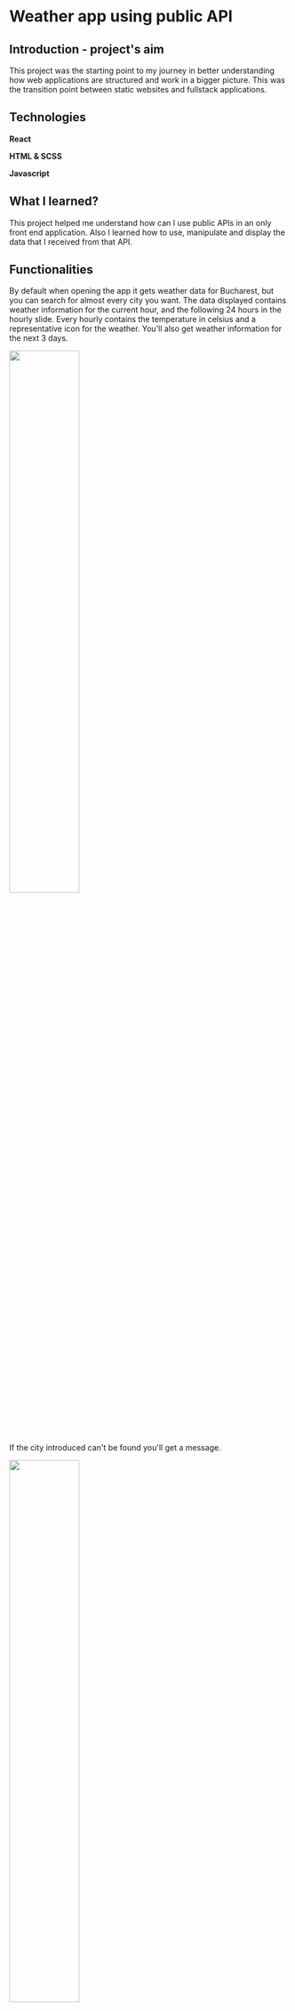# Weather app using public API

## Introduction - project's aim

This project was the starting point to my journey in better understanding how web applications are structured and work in a bigger picture. This was the transition point between static websites and fullstack applications. 

## Technologies

**React**

**HTML & SCSS**

**Javascript**

## What I learned?
This project helped me understand how can I use public APIs in an only front end application. Also I learned how to use, manipulate and display the data that I received from that API.

## Functionalities
By default when opening the app it gets weather data for Bucharest, but you can search for almost every city you want. The data displayed contains weather information for the current hour, and the following 24 hours in the hourly slide. Every hourly contains the temperature in celsius and a representative icon for the weather. You'll also get weather information for the next 3 days. 

<img src="https://github.com/Costinnn/Real-time-weather-app/assets/103998434/afde158a-d1c9-4118-afbb-8c18572352b6" width="50%">

If the city introduced can't be found you'll get a message.

<img src="https://github.com/Costinnn/Real-time-weather-app/assets/103998434/bab263ff-ce1b-4f6e-b838-bcd68f31c887" width="50%">

## Launch
run: npm install
